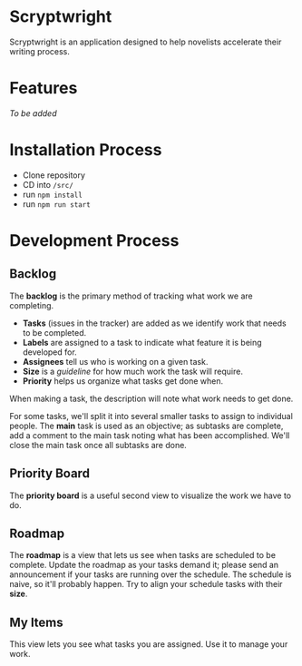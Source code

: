 # Scryptwright
Scryptwright is an application designed to help novelists accelerate their writing process.

# Features
_To be added_

# Installation Process
- Clone repository
- CD into `/src/`
- run `npm install`
- run `npm run start`


# Development Process
## Backlog
The **backlog** is the primary method of tracking what work we are completing.
- **Tasks** (issues in the tracker) are added as we identify work that needs to be completed.
- **Labels** are assigned to a task to indicate what feature it is being developed for.
- **Assignees** tell us who is working on a given task.
- **Size** is a _guideline_ for how much work the task will require.
- **Priority** helps us organize what tasks get done when.

When making a task, the description will note what work needs to get done.

For some tasks, we'll split it into several smaller tasks to assign to individual people. The **main** task is used as an objective; as subtasks are complete, add a comment to the main task noting what has been accomplished. We'll close the main task once all subtasks are done.

## Priority Board
The **priority board** is a useful second view to visualize the work we have to do.

## Roadmap
The **roadmap** is a view that lets us see when tasks are scheduled to be complete. Update the roadmap as your tasks demand it; please send an announcement if your tasks are running over the schedule. The schedule is naive, so it'll probably happen. Try to align your schedule tasks with their **size**.

## My Items
This view lets you see what tasks you are assigned. Use it to manage your work.
